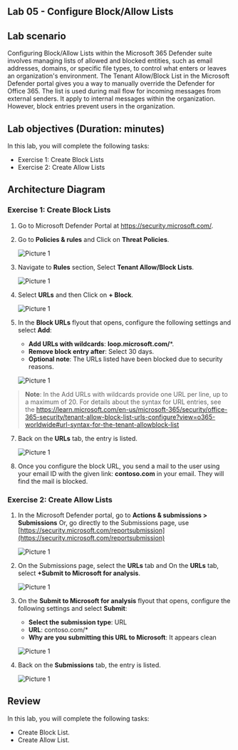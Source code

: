 ## Lab 05 - Configure Block/Allow Lists

## Lab scenario


Configuring Block/Allow Lists within the Microsoft 365 Defender suite involves managing lists of allowed and blocked entities, such as email addresses, domains, or specific file types, to control what enters or leaves an organization's environment.
The Tenant Allow/Block List in the Microsoft Defender portal gives you a way to manually override the Defender for Office 365. The list is used during mail flow for incoming messages from external senders. It apply to internal messages within the organization. However, block entries prevent users in the organization.

## Lab objectives (Duration: minutes)


In this lab, you will complete the following tasks:
- Exercise 1: Create Block Lists
- Exercise 2: Create Allow Lists

## Architecture Diagram

### Exercise 1: Create Block Lists

1. Go to Microsoft Defender Portal at https://security.microsoft.com/.

2. Go to **Policies & rules** and Click on **Threat Policies**.

   ![Picture 1](../Media/image_9.png)

3. Navigate to **Rules** section, Select **Tenant Allow/Block Lists**.

   ![Picture 1](../Media/image_10.png)

4. Select **URLs** and then Click on **+ Block**.

   ![Picture 1](../Media/block3.png)

5. In the **Block URLs** flyout that opens, configure the following settings and select **Add**:
   - **Add URLs with wildcards**: **loop.microsoft.com/***.
   - **Remove block entry after**: Select 30 days.
   - **Optional note**: The URLs listed have been blocked due to security reasons.

   ![Picture 1](../Media/block1.png)

  >**Note**: In the Add URLs with wildcards provide one URL per line, up to a maximum of 20. For details about the syntax for URL entries, see the https://learn.microsoft.com/en-us/microsoft-365/security/office-365-security/tenant-allow-block-list-urls-configure?view=o365-worldwide#url-syntax-for-the-tenant-allowblock-list

7. Back on the **URLs** tab, the entry is listed.

   ![Picture 1](../Media/block2.png)

1. Once you configure the block URL, you send a mail to the user using your email ID with the given link: **contoso.com** in your email. They will find the mail is blocked.


### Exercise 2: Create Allow Lists

1. In the Microsoft Defender portal, go to **Actions & submissions > Submissions** Or, go directly to the Submissions page, use [https://security.microsoft.com/reportsubmission](https://security.microsoft.com/reportsubmission)

   ![Picture 1](../Media/allow3.png)

2. On the Submissions page, select the **URLs** tab and On the **URLs** tab, select  **+Submit to Microsoft for analysis**.

   ![Picture 1](../Media/allow1.png)

3. On the **Submit to Microsoft for analysis** flyout that opens, configure the following settings and select **Submit**:
   - **Select the submission type**: URL
   - **URL**: contoso.com/*
   - **Why are you submitting this URL to Microsoft**: It appears clean

   ![Picture 1](../Media/allow2.png)

4. Back on the **Submissions** tab, the entry is listed.

   ![Picture 1](../Media/allow4.png)

## Review
In this lab, you will complete the following tasks:
- Create Block List.
- Create Allow List.
